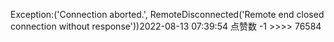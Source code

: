 Exception:('Connection aborted.', RemoteDisconnected('Remote end closed connection without response'))2022-08-13  07:39:54   点赞数 -1 >>>> 76584

